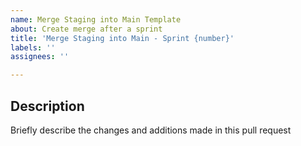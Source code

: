 ```yaml
---
name: Merge Staging into Main Template
about: Create merge after a sprint
title: 'Merge Staging into Main - Sprint {number}'
labels: ''
assignees: ''

---
```


## Description
Briefly describe the changes and additions made in this pull request
